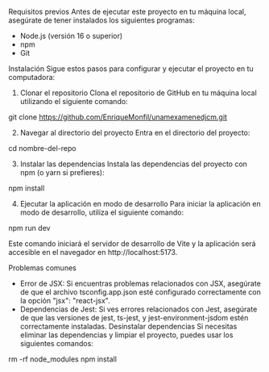 Requisitos previos
Antes de ejecutar este proyecto en tu máquina local, asegúrate de tener instalados los siguientes programas:
* Node.js (versión 16 o superior)
* npm 
* Git

Instalación
Sigue estos pasos para configurar y ejecutar el proyecto en tu computadora:

1. Clonar el repositorio
Clona el repositorio de GitHub en tu máquina local utilizando el siguiente comando:

git clone https://github.com/EnriqueMonfil/unamexamenedjcm.git

2. Navegar al directorio del proyecto
Entra en el directorio del proyecto:

cd nombre-del-repo

3. Instalar las dependencias
Instala las dependencias del proyecto con npm (o yarn si prefieres):

npm install

4. Ejecutar la aplicación en modo de desarrollo
Para iniciar la aplicación en modo de desarrollo, utiliza el siguiente comando:

npm run dev


Este comando iniciará el servidor de desarrollo de Vite y la aplicación será accesible en el navegador en http://localhost:5173.


Problemas comunes
* Error de JSX: Si encuentras problemas relacionados con JSX, asegúrate de que el archivo tsconfig.app.json esté configurado correctamente con la opción "jsx": "react-jsx".
* Dependencias de Jest: Si ves errores relacionados con Jest, asegúrate de que las versiones de jest, ts-jest, y jest-environment-jsdom estén correctamente instaladas.
Desinstalar dependencias
Si necesitas eliminar las dependencias y limpiar el proyecto, puedes usar los siguientes comandos:

rm -rf node_modules
npm install